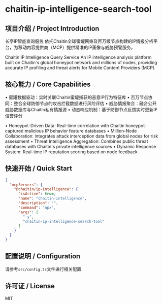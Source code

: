 # chaitin-ip-intelligence-search-tool
## 项目介绍 / Project Introduction

长亭IP智能查询服务
依托Chaitin全球蜜罐网络及百万级节点构建的IP情报分析平台，为移动内容提供商（MCP）提供精准的IP画像与威胁预警服务。

Chaitin IP Intelligence Query Service
An IP intelligence analysis platform built on Chaitin's global honeypot network and millions of nodes, providing accurate IP profiling and threat alerts for Mobile Content Providers (MCP).

## 核心能力 / Core Capabilities

• 蜜罐数据驱动：实时关联Chaitin蜜罐捕获的恶意IP行为特征库
• 百万节点协同：整合全球防御节点的攻击拦截数据进行风险评估
• 威胁情报聚合：融合公开威胁数据库与Chaitin私有情报源
• 动态响应机制：基于防御节点反馈实时更新IP信誉评分

• Honeypot-Driven Data: Real-time correlation with Chaitin honeypot-captured malicious IP behavior feature databases
• Million-Node Collaboration: Integrates attack interception data from global nodes for risk assessment
• Threat Intelligence Aggregation: Combines public threat databases with Chaitin's private intelligence sources
• Dynamic Response System: Real-time IP reputation scoring based on node feedback

## 快速开始 / Quick Start
```json
{
  "mcpServers": {
    "@chaitin/ip-intelligence": {
      "isActive": true,
      "name": "chaitin-intelligence",
      "description": "",
      "command": "npx",
      "args": [
        "-y",
        "chaitin-ip-intelligence-search-tool"
      ]
    }
  }
}
```

## 配置说明 / Configuration
请参考`src/config.ts`文件进行相关配置

## 许可证 / License
MIT
